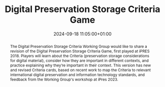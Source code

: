 ---
abstract: 'The Digital Preservation Storage Criteria Working Group would like to share
  a revision of the Digital Preservation Storage Criteria Game, first played at iPRES
  2018. Players will learn about the Criteria (preservation storage considerations
  for digital material), consider how they are important in different contexts, and
  practice explaining why they’re important in their context.

  This version has new and revised Criteria cards, based on recent work to map the
  Criteria to relevant international digital preservation and information technology
  standards, and feedback from the Working Group''s workshop at iPres 2023.'
creators:
- Cynthia Wu
- ' Eld Zierau'
- ' Jane Mandelbaum'
- ' Nancy McGovern'
- ' Sibyl Schaefer'
date: 2024-09-18 11:05:00+01:00
document_url: null
grand_parent: iPRES
institutions: []
keywords:
- information technology for dp
- scaling up
landing_page_url: ''
language: eng
layout: publication
license: Creative Commons Zero (CC0-1.0)
notes_url: https://docs.google.com/document/d/1EpqhS1yogf1EkXxEsvlrgdWsdiCqR3NlRDoxBH8bUng/edit#heading=h.aar4tupij1po
parent: iPRES 2024
publication_type: game
size: null
slides_url: ''
source_name: iPRES
stream_url: ''
title: Digital Preservation Storage Criteria Game
year: 2024
---